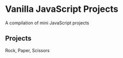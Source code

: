 # Vanilla JavaScript Projects
A compilation of mini JavaScript projects
## Projects
Rock, Paper, Scissors